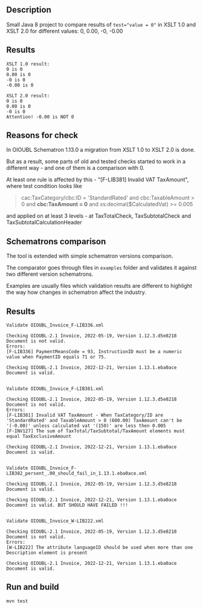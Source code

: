 ## Description

Small Java 8 project to compare results of ```test="value = 0"``` in XSLT 1.0 and XSLT 2.0 for different values: 0, 0.00, -0, -0.00

## Results

```shell script
XSLT 1.0 result:
0 is 0
0.00 is 0
-0 is 0
-0.00 is 0

XSLT 2.0 result:
0 is 0
0.00 is 0
-0 is 0
Attention! -0.00 is NOT 0
```

## Reasons for check

In OIOUBL Schematron 1.13.0 a migration from XSLT 1.0 to XSLT 2.0 is done.

But as a result, some parts of old and tested checks started to work in a different way - and one of them is a comparison with 0.

At least one rule is affected by this - "[F-LIB381] Invalid VAT TaxAmount", where test condition looks like

> cac:TaxCategory/cbc:ID = 'StandardRated' and cbc:TaxableAmount > 0 and **cbc:TaxAmount = 0** and xs:decimal($CalculatedVat) >= 0.005

and applied on at least 3 levels - at TaxTotalCheck, TaxSubtotalCheck and TaxSubtotalCalculationHeader

## Schematrons comparison

The tool is extended with simple schematron versions comparison. 

The comparator goes through files in ```examples``` folder and validates it against two different version schematrons.

Examples are usually files which validation results are different to highlight the way how changes in schematron affect the industry.

## Results
```shell script
Validate OIOUBL_Invoice_F-LIB336.xml

Checking OIOUBL-2.1 Invoice, 2022-05-19, Version 1.12.3.d5e8218
Document is not valid.
Errors:
[F-LIB336] PaymentMeansCode = 93, InstructionID must be a numeric value when PaymentID equals 71 or 75.

Checking OIOUBL-2.1 Invoice, 2022-12-21, Version 1.13.1.eba0ace
Document is valid.


Validate OIOUBL_Invoice_F-LIB381.xml

Checking OIOUBL-2.1 Invoice, 2022-05-19, Version 1.12.3.d5e8218
Document is not valid.
Errors:
[F-LIB381] Invalid VAT TaxAmount - When TaxCategory/ID are 'StandardRated' and TaxableAmount > 0 (600.00) TaxAmount can't be '(-0.00)' unless calculated vat '(150)' are less then 0.005
[F-INV127] The sum of TaxTotal/TaxSubtotal/TaxAmount elements must equal TaxExclusiveAmount

Checking OIOUBL-2.1 Invoice, 2022-12-21, Version 1.13.1.eba0ace
Document is valid.


Validate OIOUBL_Invoice_F-LIB382_persent_.00_should_fail_in_1.13.1.eba0ace.xml

Checking OIOUBL-2.1 Invoice, 2022-05-19, Version 1.12.3.d5e8218
Document is valid.

Checking OIOUBL-2.1 Invoice, 2022-12-21, Version 1.13.1.eba0ace
Document is valid. BUT SHOULD HAVE FAILED !!!


Validate OIOUBL_Invoice_W-LIB222.xml

Checking OIOUBL-2.1 Invoice, 2022-05-19, Version 1.12.3.d5e8218
Document is not valid.
Errors:
[W-LIB222] The attribute languageID should be used when more than one Description element is present

Checking OIOUBL-2.1 Invoice, 2022-12-21, Version 1.13.1.eba0ace
Document is valid.
```

## Run and build

```mvn test```
